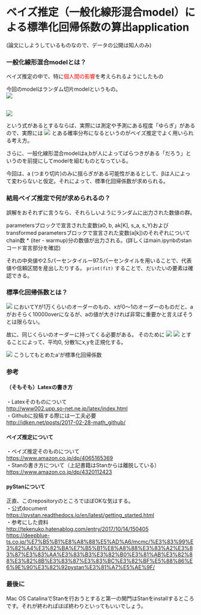 # ベイズ推定（一般化線形混合model）による標準化回帰係数の算出application
(論文にしようしているものなので、データの公開は知人のみ)

### 一般化線形混合modelとは？
ベイズ推定の中で、特に<span style="color: red; ">個人間の影響</span>を考えられるようにしたもの

今回のmodelはランダム切片modelというもの。<br>
<img src="https://latex.codecogs.com/gif.latex?Y'[n]&space;\sim&space;Normal(\alpha&space;[PID[n]]&space;&plus;&space;\beta&space;X'[n],&space;\sigma_{Y}&space;)&space;\,&space;\,&space;\,&space;\,&space;\,&space;\,&space;\,&space;\,&space;\,&space;n&space;=&space;1,\ldots,&space;N\\&space;\alpha[k]&space;=&space;\alpha_{all}&space;&plus;&space;\alpha_{id}[k]&space;\,&space;\,&space;\,&space;\,&space;\,&space;\,&space;\,&space;\,&space;\,k&space;=&space;1,\ldots,&space;K\\&space;\alpha_{id}[k]&space;\sim&space;Normal(0,&space;\sigma_{\alpha})&space;\,&space;\,&space;\,&space;\,&space;\,&space;\,&space;\,&space;\,&space;\,k&space;=&space;1,\ldots,&space;K\\">

<br>
<img src="https://latex.codecogs.com/gif.latex?Y&space;=&space;aX&plus;b">

という式があるとするならば、実際には測定や予測にある程度「ゆらぎ」があるので、実際には
<img src="https://latex.codecogs.com/gif.latex?Y&space;\sim&space;Normal(ax&plus;b,&space;\sigma_{Y})">
とある確率分布になるというのがベイズ推定でよく用いられる考え方。

さらに、一般化線形混合modelはa,bが人によってばらつきがある「だろう」というのを前提にしてmodelを組むものとなっている。

今回は、a (つまり切片)のみに揺らぎがある可能性があるとして、βは人によって変わらないと仮定。それによって、標準化回帰係数が求められる。

### 結局ベイズ推定で何が求められるの？
誤解をおそれずに言うなら、それらしいようにランダムに出力された数値の群。

parametersブロックで宣言された変数(a0, b, ak[K], s_a, s_Y)およびtransformed parametersブロックで宣言された変数(a[k])のそれぞれについて
chain数 * (iter - warmup)分の数値が出力される。(詳しくはmain.ipynbのstanコード宣言部分を確認)


それの中央値や2.5パーセンタイルー97.5パーセンタイルを用いることで、代表値や信頼区間を産出したりする。
```print(fit)```
することで、だいたいの要素は確認できる。

### 標準化回帰係数とは？
<img src="https://latex.codecogs.com/gif.latex?Y&space;=&space;aX&plus;b">
においてYが1万くらいのオーダーのもの、xが0〜1のオーダーのものだと、aがおそらく10000overになるが、aの値が大きければ非常に重要かと言えばそうとは限らない。

故に、同じくらいのオーダーに持ってくる必要がある。
そのために
<img src="https://latex.codecogs.com/gif.latex?x'&space;=&space;\frac{x-\mu_{x}}{\sigma_{x}}">
<img src="https://latex.codecogs.com/gif.latex?y'&space;=&space;\frac{y-\mu_{y}}{\sigma_{y}}">
とすることによって、平均0, 分散1にx,yを正規化する。

<img src="https://latex.codecogs.com/gif.latex?Y'&space;=&space;a'x'&plus;b'">
こうしてもとめたa'が標準化回帰係数

### 参考
#### （そもそも）Latexの書き方
・Latexそのものについて<br>
http://www002.upp.so-net.ne.jp/latex/index.html <br>
・Githubに投稿する際には一工夫必要<br>
http://idken.net/posts/2017-02-28-math_github/ <br>

#### ベイズ推定について
・ベイズ推定そのものについて<br>
https://www.amazon.co.jp/dp/4065165369 <br>
・Stanの書き方について（上記書籍はStanからは離脱している）<br>
https://www.amazon.co.jp/dp/4320112423 <br>

#### pyStanについて
正直、このrepositoryのところでほぼOKな気はする。<br>
・公式document<br>
https://pystan.readthedocs.io/en/latest/getting_started.html <br>
・参考にした資料 <br>
http://tekenuko.hatenablog.com/entry/2017/10/14/150405 <br>
https://deepblue-ts.co.jp/%E7%B5%B1%E8%A8%88%E5%AD%A6/mcmc/%E3%83%99%E3%82%A4%E3%82%BA%E7%B5%B1%E8%A8%88%E3%83%A2%E3%83%87%E3%83%AA%E3%83%B3%E3%82%B0%E3%81%AB%E3%82%88%E3%82%8B%E3%83%87%E3%83%BC%E3%82%BF%E5%88%86%E6%9E%90%E3%82%92pystan%E3%81%A7%E5%AE%9F/ <br>

### 最後に
Mac OS CatalinaでStanを行おうとすると第一の関門はStanをinstallするところです。それが終わればほぼ終わりといってもいいでしょう。
